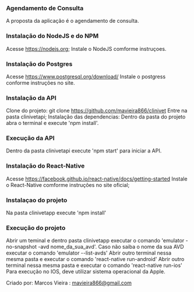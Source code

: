 ### Agendamento de Consulta

A proposta da aplicação é o agendamento de consulta.

### Instalação do NodeJS e do NPM

Acesse https://nodejs.org;
Instale o NodeJS comforme instruçoes.

### Instalação do Postgres

Acesse https://www.postgresql.org/download/
Instale o postgress conforme instruções no site.


### Instalação da API

Clone do projeto: git clone https://github.com/mavieira866/clinivet
Entre na pasta clinivetapi;
Instalação das dependencias: Dentro da pasta do projeto abra o terminal e execute 'npm install'.

### Execução da API

Dentro da pasta clinivetapi execute 'npm start' para iniciar a API.

### Instalação do React-Native

Acesse https://facebook.github.io/react-native/docs/getting-started
Instale o React-Native comforme instruções no site oficial;

### Instalaçao do projeto

Na pasta clinivetapp execute 'npm install'

### Execução do projeto
Abrir um teminal e dentro pasta clinivetapp executar o comando 'emulator -no-snapshot -avd nome_da_sua_avd'.
Caso não saiba o nome da sua AVD executar o comando 'emulator --list-avds'
Abrir outro terminal nessa mesma pasta e executar o comando 'react-native run-android'
Abrir outro terminal nessa mesma pasta e executar o comando 'react-native run-ios'
Para execução no IOS, deve utilizar sistema operacional da Apple.

Criado por: Marcos Vieira : mavieira866@gmail.com
